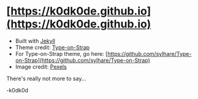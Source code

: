 # [https://k0dk0de.github.io](https://k0dk0de.github.io)

* Built with [Jekyll](https://jekyllrb.com/)
* Theme credit: [Type-on-Strap](https://github.com/sylhare/Type-on-Strap)
* For Type-on-Strap theme, go here: [https://github.com/sylhare/Type-on-Strap](https://github.com/sylhare/Type-on-Strap)
* Image credit: [Pexels](https://www.pexels.com/)

There's really not more to say...

-k0dk0d